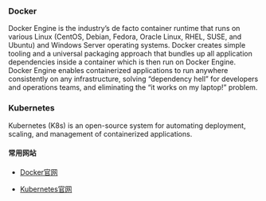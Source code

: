 ### Docker
Docker Engine is the industry’s de facto container runtime that runs on various Linux 
(CentOS, Debian, Fedora, Oracle Linux, RHEL, SUSE, and Ubuntu) and Windows Server 
operating systems. Docker creates simple tooling and a universal packaging approach that 
bundles up all application dependencies inside a container which is then run on Docker 
Engine. Docker Engine enables containerized applications to run anywhere consistently on 
any infrastructure, solving “dependency hell” for developers and operations teams, and 
eliminating the “it works on my laptop!” problem.

### Kubernetes
Kubernetes (K8s) is an open-source system for automating deployment, scaling, and management
 of containerized applications.

#### 常用网站
* <a href="https://www.docker.com/" target="_blank">Docker官网</a>

* <a href="https://kubernetes.io/" target="_blank">Kubernetes官网</a>

